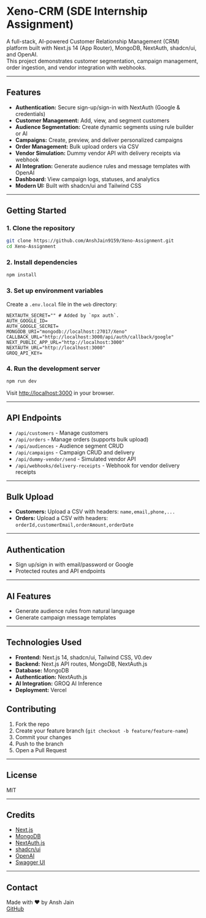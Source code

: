 # Xeno-CRM (SDE Internship Assignment)

A full-stack, AI-powered Customer Relationship Management (CRM) platform built with Next.js 14 (App Router), MongoDB, NextAuth, shadcn/ui, and OpenAI.  
This project demonstrates customer segmentation, campaign management, order ingestion, and vendor integration with webhooks.

---

## Features

- **Authentication:** Secure sign-up/sign-in with NextAuth (Google & credentials)
- **Customer Management:** Add, view, and segment customers
- **Audience Segmentation:** Create dynamic segments using rule builder or AI
- **Campaigns:** Create, preview, and deliver personalized campaigns
- **Order Management:** Bulk upload orders via CSV
- **Vendor Simulation:** Dummy vendor API with delivery receipts via webhook
- **AI Integration:** Generate audience rules and message templates with OpenAI
- **Dashboard:** View campaign logs, statuses, and analytics
- **Modern UI:** Built with shadcn/ui and Tailwind CSS

---

## Getting Started

### 1. Clone the repository

```bash
git clone https://github.com/AnshJain9159/Xeno-Assignment.git
cd Xeno-Assignment
```

### 2. Install dependencies

```bash
npm install
```

### 3. Set up environment variables

Create a `.env.local` file in the `web` directory:

```
NEXTAUTH_SECRET="" # Added by `npx auth`.
AUTH_GOOGLE_ID=
AUTH_GOOGLE_SECRET=
MONGODB_URI="mongodb://localhost:27017/Xeno"
CALLBACK_URL="http://localhost:3000/api/auth/callback/google"
NEXT_PUBLIC_APP_URL="http://localhost:3000"
NEXTAUTH_URL="http://localhost:3000"
GROQ_API_KEY=
```

### 4. Run the development server

```bash
npm run dev
```

Visit [http://localhost:3000](http://localhost:3000) in your browser.

---

## API Endpoints

- `/api/customers` - Manage customers
- `/api/orders` - Manage orders (supports bulk upload)
- `/api/audiences` - Audience segment CRUD
- `/api/campaigns` - Campaign CRUD and delivery
- `/api/dummy-vendor/send` - Simulated vendor API
- `/api/webhooks/delivery-receipts` - Webhook for vendor delivery receipts

---

## Bulk Upload

- **Customers:** Upload a CSV with headers: `name,email,phone,...`
- **Orders:** Upload a CSV with headers: `orderId,customerEmail,orderAmount,orderDate`

---

## Authentication

- Sign up/sign in with email/password or Google
- Protected routes and API endpoints

---

## AI Features

- Generate audience rules from natural language
- Generate campaign message templates

---
## Technologies Used
- **Frontend:** Next.js 14, shadcn/ui, Tailwind CSS, V0.dev
- **Backend:** Next.js API routes, MongoDB, NextAuth.js
- **Database:** MongoDB
- **Authentication:** NextAuth.js
- **AI Integration:** GROQ AI Inference
- **Deployment:** Vercel


## Contributing

1. Fork the repo
2. Create your feature branch (`git checkout -b feature/feature-name`)
3. Commit your changes
4. Push to the branch
5. Open a Pull Request

---

## License

MIT

---

## Credits

- [Next.js](https://nextjs.org/)
- [MongoDB](https://www.mongodb.com/)
- [NextAuth.js](https://next-auth.js.org/)
- [shadcn/ui](https://ui.shadcn.com/)
- [OpenAI](https://openai.com/)
- [Swagger UI](https://swagger.io/tools/swagger-ui/)

---

## Contact

Made with ❤️ by Ansh Jain  
[GitHub](https://github.com/AnshJain9159/Xeno-Assignment)
